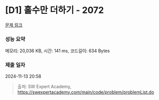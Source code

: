 # [D1] 홀수만 더하기 - 2072 

[문제 링크](https://swexpertacademy.com/main/code/problem/problemDetail.do?contestProbId=AV5QSEhaA5sDFAUq) 

### 성능 요약

메모리: 20,036 KB, 시간: 141 ms, 코드길이: 634 Bytes

### 제출 일자

2024-11-13 20:58



> 출처: SW Expert Academy, https://swexpertacademy.com/main/code/problem/problemList.do